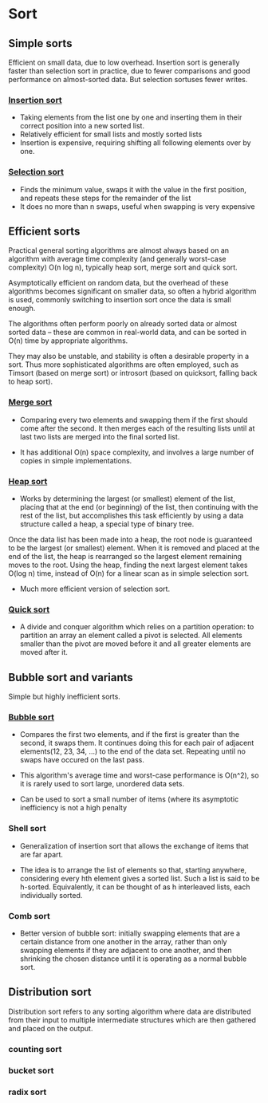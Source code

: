 # Sort

## Simple sorts

Efficient on small data, due to low overhead. Insertion sort is generally faster than selection sort in practice, due to fewer comparisons and good performance on almost-sorted data. But selection sortuses fewer writes.

### [Insertion sort](https://github.com/RioAraki/Interview_prep/blob/master/topic/sort/InsertionSort.py)

- Taking elements from the list one by one and inserting them in their correct position into a new sorted list.
- Relatively efficient for small lists and mostly sorted lists
- Insertion is expensive, requiring shifting all following elements over by one.

### [Selection sort](https://github.com/RioAraki/Interview_prep/blob/master/topic/sort/SelectionSort.py)

- Finds the minimum value, swaps it with the value in the first position, and repeats these steps for the remainder of the list
- It does no more than n swaps, useful when swapping is very expensive 

## Efficient sorts

Practical general sorting algorithms are almost always based on an algorithm with average time complexity (and generally worst-case complexity) O(n log n), typically heap sort, merge sort and quick sort.

Asymptotically efficient on random data, but the overhead of these algorithms becomes significant on smaller data, so often a hybrid algorithm is used, commonly switching to insertion sort once the data is small enough.

The algorithms often perform poorly on already sorted data or almost sorted data – these are common in real-world data, and can be sorted in O(n) time by appropriate algorithms.

They may also be unstable, and stability is often a desirable property in a sort. Thus more sophisticated algorithms are often employed, such as Timsort (based on merge sort) or introsort (based on quicksort, falling back to heap sort).

### [Merge sort](https://github.com/RioAraki/Interview_prep/blob/master/topic/sort/MergeSort.py)

- Comparing every two elements and swapping them if the first should come after the second. It then merges each of the resulting lists until at last two lists are merged into the final sorted list.

- It has additional O(n) space complexity, and involves a large number of copies in simple implementations.

### [Heap sort](https://github.com/RioAraki/Interview_prep/blob/master/topic/sort/HeapSort.py)

- Works by determining the largest (or smallest) element of the list, placing that at the end (or beginning) of the list, then continuing with the rest of the list, but accomplishes this task efficiently by using a data structure called a heap, a special type of binary tree. 

Once the data list has been made into a heap, the root node is guaranteed to be the largest (or smallest) element. When it is removed and placed at the end of the list, the heap is rearranged so the largest element remaining moves to the root. Using the heap, finding the next largest element takes O(log n) time, instead of O(n) for a linear scan as in simple selection sort. 

- Much more efficient version of selection sort. 

### [Quick sort](https://github.com/RioAraki/Interview_prep/blob/master/topic/sort/QuickSort.py)

- A divide and conquer algorithm which relies on a partition operation: to partition an array an element called a pivot is selected. All elements smaller than the pivot are moved before it and all greater elements are moved after it.

## Bubble sort and variants

Simple but highly inefficient sorts.

### [Bubble sort](https://github.com/RioAraki/Interview_prep/blob/master/topic/sort/BubbleSort.py)

- Compares the first two elements, and if the first is greater than the second, it swaps them. It continues doing this for each pair of adjacent elements(12, 23, 34, ...) to the end of the data set. Repeating until no swaps have occured on the last pass.

- This algorithm's average time and worst-case performance is O(n^2), so it is rarely used to sort large, unordered data sets.

- Can be used to sort a small number of items (where its asymptotic inefficiency is not a high penalty

### Shell sort

- Generalization of insertion sort that allows the exchange of items that are far apart.

- The idea is to arrange the list of elements so that, starting anywhere, considering every hth element gives a sorted list. Such a list is said to be h-sorted. Equivalently, it can be thought of as h interleaved lists, each individually sorted.

### Comb sort

- Better version of bubble sort: initially swapping elements that are a certain distance from one another in the array, rather than only swapping elements if they are adjacent to one another, and then shrinking the chosen distance until it is operating as a normal bubble sort. 


## Distribution sort

Distribution sort refers to any sorting algorithm where data are distributed from their input to multiple intermediate structures which are then gathered and placed on the output.

### counting sort


### bucket sort


### radix sort
